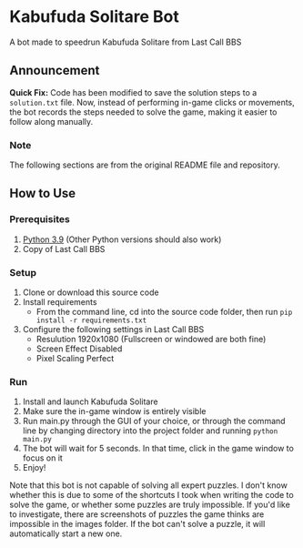 # Kabufuda Solitare Bot
A bot made to speedrun Kabufuda Solitare from Last Call BBS

## Announcement
**Quick Fix:** Code has been modified to save the solution steps to a `solution.txt` file. Now, instead of performing in-game clicks or movements, the bot records the steps needed to solve the game, making it easier to follow along manually.

### Note
The following sections are from the original README file and repository.

## How to Use
### Prerequisites
1. [Python 3.9](https://www.python.org/downloads/release/python-390/) (Other Python versions should also work)
2. Copy of Last Call BBS

### Setup
1. Clone or download this source code
2. Install requirements
   * From the command line, cd into the source code folder, then run `pip install -r requirements.txt`
3. Configure the following settings in Last Call BBS
   * Resulution 1920x1080 (Fullscreen or windowed are both fine)
   * Screen Effect Disabled
   * Pixel Scaling Perfect

### Run
1. Install and launch Kabufuda Solitare
2. Make sure the in-game window is entirely visible
3. Run main.py through the GUI of your choice, or through the command line by changing directory into the project folder and running `python main.py`
4. The bot will wait for 5 seconds. In that time, click in the game window to focus on it
5. Enjoy!

Note that this bot is not capable of solving all expert puzzles. I don't know whether this is due to some of the shortcuts I took when writing the code to solve the game, or whether some puzzles are truly impossible. If you'd like to investigate, there are screenshots of puzzles the game thinks are impossible in the images folder. If the bot can't solve a puzzle, it will automatically start a new one.
